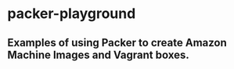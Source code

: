 # packer-playground

## Examples of using Packer to create Amazon Machine Images and Vagrant boxes.

